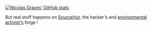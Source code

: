 [![Nicolas Graves' GitHub stats](https://github-readme-stats.vercel.app/api?username=nicolas-graves)](https://github.com/anuraghazra/github-readme-stats)

But real stuff happens on [SourceHut](https://sourcehut.org/), the hacker's and [environmental activist's](https://forgeperf.org/) forge !
